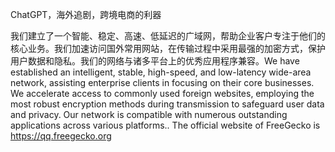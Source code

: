 ChatGPT，海外追剧，跨境电商的利器

我们建立了一个智能、稳定、高速、低延迟的广域网，帮助企业客户专注于他们的核心业务。我们加速访问国外常用网站，在传输过程中采用最强的加密方式，保护用户数据和隐私。我们的网络与诸多平台上的优秀应用程序兼容。We have established an intelligent, stable, high-speed, and low-latency wide-area network, assisting enterprise clients in focusing on their core businesses. We accelerate access to commonly used foreign websites, employing the most robust encryption methods during transmission to safeguard user data and privacy. Our network is compatible with numerous outstanding applications across various platforms.. The official website of FreeGecko is https://qq.freegecko.org
